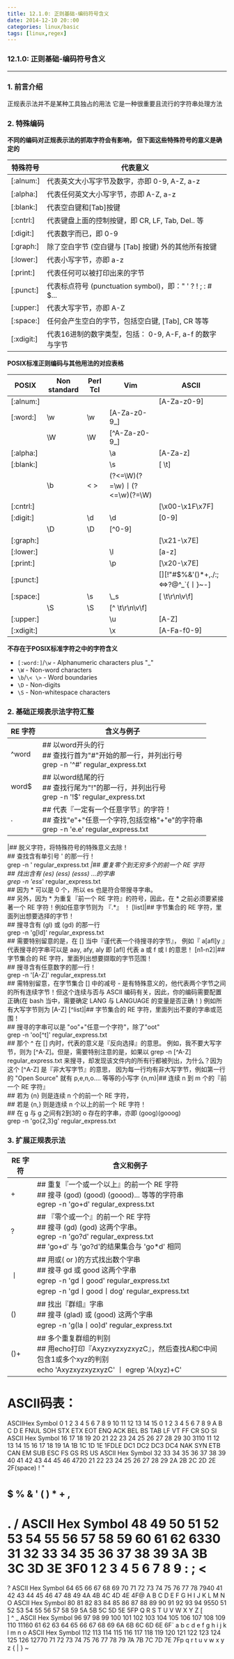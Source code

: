 ```yaml
---
title: 12.1.0: 正则基础-编码符号含义
date: 2014-12-10 20::00
categories: linux/basic
tags: [linux,regex]
---
```

### 12.1.0: 正则基础-编码符号含义
---
### 1. 前言介绍
正规表示法并不是某种工具独占的用法
它是一种很重要且流行的字符串处理方法

### 2. 特殊编码
**不同的编码对正规表示法的抓取字符会有影响，
但下面这些特殊符号的意义是确定的**
特殊符号|代表意义---|---[:alnum:]|代表英文大小写字节及数字，亦即 0-9, A-Z, a-z[:alpha:]|代表任何英文大小写字节，亦即 A-Z, a-z[:blank:]|代表空白键和[Tab]按键[:cntrl:]|代表键盘上面的控制按键，即 CR, LF, Tab, Del.. 等[:digit:]|代表数字而已，即 0-9[:graph:]|除了空白字节 (空白键与 [Tab] 按键) 外的其他所有按键[:lower:]|代表小写字节，亦即 a-z[:print:]|代表任何可以被打印出来的字节[:punct:]|代表标点符号 (punctuation symbol)，即：" ' ? ! ; : # $...[:upper:]|代表大写字节，亦即 A-Z[:space:]|任何会产生空白的字节，包括空白键, [Tab], CR 等等[:xdigit:]|代表16进制的数字类型，包括： 0-9, A-F, a-f 的数字与字节
**POSIX标准正则编码与其他用法的对应表格**

POSIX|Non standard|Perl Tcl|Vim|ASCII
---|---|---|---|---[:alnum:]||||[A-Za-z0-9]|[:word:]|\w|\w|[A-Za-z0-9_]||\W|\W|[^A-Za-z0-9_][:alpha:]|||\a|[A-Za-z][:blank:]|||\s|[ \t]||\b|\< \>|(?<=\W)(?=\w)丨(?<=\w)(?=\W)[:cntrl:]||||[\x00-\x1F\x7F][:digit:]||\d|\d|[0-9]||\D|\D|[^0-9][:graph:]||||[\x21-\x7E][:lower:]|||\l|[a-z][:print:]|||\p|[\x20-\x7E][:punct:]||||[][!"#$%&'()*+,./:;<=>?@\^_`{丨}~-][:space:]||\s|\\_s|[ \t\r\n\v\f]||\S|\S|[^ \t\r\n\v\f][:upper:]|||\u|[A-Z][:xdigit:]|||\x|[A-Fa-f0-9]
**不存在于POSIX标准字符之中的字符含义**  
- `[:word:]`/`\w` - Alphanumeric characters plus "_"  
- `\W` - Non-word characters
- `\b`/`\< \>` - Word boundaries
- `\D` - Non-digits
- `\S` - Non-whitespace characters

### 2. 基础正规表示法字符汇整
RE 字符|含义与例子---|---^word|## 以word开头的行<br>## 查找行首为"#"开始的那一行，并列出行号<br>grep -n '^#' regular_express.txtword$|## 以word结尾的行<br>## 查找行尾为"!"的那一行，并列出行号<br>grep -n '!$' regular_express.txt.|## 代表『一定有一个任意字节』的字符！<br>## 查找"e"+"任意一个字符,包括空格"+"e"的字符串<br>grep -n 'e.e' regular_express.txt\|## 脱义字符，将特殊符号的特殊意义去除！<br>## 查找含有单引号 ' 的那一行！<br>grep -n \' regular_express.txt*|## 重复零个到无穷多个的前一个 RE 字符<br>## 找出含有 (es) (ess) (esss) ...的字串<br>grep -n 'ess*' regular_express.txt<br>## 因为 * 可以是 0 个，所以 es 也是符合带搜寻字串。<br>## 另外，因为 * 为重复『前一个 RE 字符』的符号，因此，在 * 之前必须要紧接著一个 RE 字符！例如任意字节则为 『.*』 ！[list]|## 字节集合的 RE 字符，里面列出想要选择的字节！<br>## 搜寻含有 (gl) 或 (gd) 的那一行<br>grep -n 'g[ld]' regular_express.txt<br>## 需要特别留意的是，在 [] 当中『谨代表一个待搜寻的字节』， 例如『 a[afl]y 』代表搜寻的字串可以是 aay, afy, aly 即 [afl] 代表 a 或 f 或 l 的意思！[n1-n2]|## 字节集合的 RE 字符，里面列出想要撷取的字节范围！<br>## 搜寻含有任意数字的那一行！<br>grep -n '[A-Z]' regular_express.txt<br>## 需特别留意，在字节集合 [] 中的减号 - 是有特殊意义的，他代表两个字节之间的所有连续字节！但这个连续与否与 ASCII 编码有关，因此，你的编码需要配置正确(在 bash 当中，需要确定 LANG 与 LANGUAGE 的变量是否正确！) 例如所有大写字节则为 [A-Z][^list]|## 字节集合的 RE 字符，里面列出不要的字串或范围！<br>## 搜寻的字串可以是 "oo"+"任意一个字符"，除了"oot"<br>grep -n 'oo[^t]' regular_express.txt<br>## 那个 ^ 在 [] 内时，代表的意义是『反向选择』的意思。 例如，我不要大写字节，则为 [^A-Z]。但是，需要特别注意的是，如果以 grep -n [^A-Z] regular_express.txt 来搜寻，却发现该文件内的所有行都被列出，为什么？因为这个 [^A-Z] 是『非大写字节』的意思， 因为每一行均有非大写字节，例如第一行的 "Open Source" 就有 p,e,n,o.... 等等的小写字\{n,m\}|## 连续 n 到 m 个的『前一个 RE 字符』<br>## 若为 \{n\} 则是连续 n 个的前一个 RE 字符，<br>## 若是 \{n,\} 则是连续 n 个以上的前一个 RE 字符！<br>## 在 g 与 g 之间有2到3的 o 存在的字串，亦即 (goog)(gooog)<br>grep -n 'go\{2,3\}g' regular_express.txt
### 3. 扩展正规表示法
RE 字符|含义和例子---|---+|## 重复『一个或一个以上』的前一个 RE 字符<br>## 搜寻 (god) (good) (goood)... 等等的字符串<br>egrep -n 'go+d' regular_express.txt?|## 『零个或一个』的前一个 RE 字符<br>## 搜寻 (gd) (god) 这两个字串。<br>egrep -n 'go?d' regular_express.txt<br>## 'go+d' 与 'go?d'的结果集合与 'go*d' 相同丨|## 用或( or )的方式找出数个字串<br>## 搜寻 gd 或 good 这两个字串<br>egrep -n 'gd丨good' regular_express.txt<br>egrep -n 'gd丨good丨dog' regular_express.txt()|## 找出『群组』字串<br>## 搜寻 (glad) 或 (good) 这两个字串<br>egrep -n 'g(la丨oo)d' regular_express.txt()+|## 多个重复群组的判别<br>## 用echo打印『AxyzxyzxyzxyzC』，然后查找A和C中间包含1或多个xyz的判别<br>echo 'AxyzxyzxyzxyzC' 丨 egrep 'A(xyz)+C'
ASCII码表：
===============================================
ASCIIHexSymbol0
1
2
3
4
5
6
7
8
9
10
11
12
13
14
15
0
1
2
3
4
5
6
7
8
9
A
B
C
D
E
FNUL
SOH
STX
ETX
EOT
ENQ
ACK
BEL
BS
TAB
LF
VT
FF
CR
SO
SIASCIIHexSymbol16
17
18
19
20
21
22
23
24
25
26
27
28
29
30
3110
11
12
13
14
15
16
17
18
19
1A
1B
1C
1D
1E
1FDLE
DC1
DC2
DC3
DC4
NAK
SYN
ETB
CAN
EM
SUB
ESC
FS
GS
RS
USASCIIHexSymbol32
33
34
35
36
37
38
39
40
41
42
43
44
45
46
4720
21
22
23
24
25
26
27
28
29
2A
2B
2C
2D
2E
2F(space)
!
"
#
$
%
&
'
(
)
*
+
,
-
.
/ASCIIHexSymbol48
49
50
51
52
53
54
55
56
57
58
59
60
61
62
6330
31
32
33
34
35
36
37
38
39
3A
3B
3C
3D
3E
3F0
1
2
3
4
5
6
7
8
9
:
;
<
=
>
?ASCIIHexSymbol64
65
66
67
68
69
70
71
72
73
74
75
76
77
78
7940
41
42
43
44
45
46
47
48
49
4A
4B
4C
4D
4E
4F@
A
B
C
D
E
F
G
H
I
J
K
L
M
N
OASCIIHexSymbol80
81
82
83
84
85
86
87
88
89
90
91
92
93
94
9550
51
52
53
54
55
56
57
58
59
5A
5B
5C
5D
5E
5FP
Q
R
S
T
U
V
W
X
Y
Z
[
\
]
^
_ASCIIHexSymbol96
97
98
99
100
101
102
103
104
105
106
107
108
109
110
11160
61
62
63
64
65
66
67
68
69
6A
6B
6C
6D
6E
6F`
a
b
c
d
e
f
g
h
i
j
k
l
m
n
oASCIIHexSymbol112
113
114
115
116
117
118
119
120
121
122
123
124
125
126
12770
71
72
73
74
75
76
77
78
79
7A
7B
7C
7D
7E
7Fp
q
r
t
u
v
w
x
y
z
{
|
}
~
